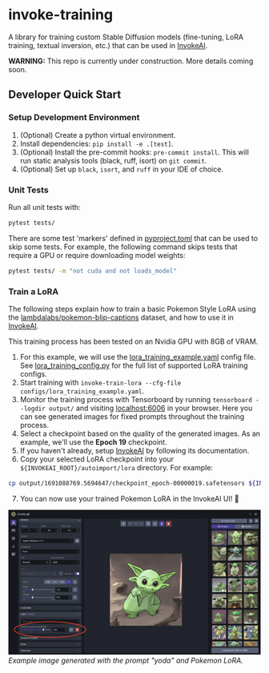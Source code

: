 # invoke-training

A library for training custom Stable Diffusion models (fine-tuning, LoRA training, textual inversion, etc.) that can be used in [InvokeAI](https://github.com/invoke-ai/InvokeAI).

**WARNING:**  This repo is currently under construction. More details coming soon.

## Developer Quick Start

### Setup Development Environment
1. (Optional) Create a python virtual environment.
1. Install dependencies: `pip install -e .[test]`.
1. (Optional) Install the pre-commit hooks: `pre-commit install`. This will run static analysis tools (black, ruff, isort) on `git commit`.
1. (Optional) Set up `black`, `isort`, and `ruff` in your IDE of choice.

### Unit Tests
Run all unit tests with:
```bash
pytest tests/
```

There are some test 'markers' defined in [pyproject.toml](/pyproject.toml) that can be used to skip some tests. For example, the following command skips tests that require a GPU or require downloading model weights:
```bash
pytest tests/ -m "not cuda and not loads_model"
```

### Train a LoRA
The following steps explain how to train a basic Pokemon Style LoRA using the [lambdalabs/pokemon-blip-captions](https://huggingface.co/datasets/lambdalabs/pokemon-blip-captions) dataset, and how to use it in [InvokeAI](https://github.com/invoke-ai/InvokeAI).

This training process has been tested on an Nvidia GPU with 8GB of VRAM.

1. For this example, we will use the [lora_training_example.yaml]() config file. See [lora_training_config.py](/src/invoke_training/training/lora/lora_training_config.py) for the full list of supported LoRA training configs.
2. Start training with `invoke-train-lora --cfg-file configs/lora_training_example.yaml`.
3. Monitor the training process with Tensorboard by running `tensorboard --logdir output/` and visiting [localhost:6006](http://localhost:6006) in your browser. Here you can see generated images for fixed prompts throughout the training process.
4. Select a checkpoint based on the quality of the generated images. As an example, we'll use the **Epoch 19** checkpoint.
5. If you haven't already, setup [InvokeAI](https://github.com/invoke-ai/InvokeAI) by following its documentation.
6. Copy your selected LoRA checkpoint into your `${INVOKEAI_ROOT}/autoimport/lora` directory. For example:
```bash
cp output/1691088769.5694647/checkpoint_epoch-00000019.safetensors ${INVOKEAI_ROOT}/autoimport/lora/pokemon_epoch-00000019.safetensors
```
7. You can now use your trained Pokemon LoRA in the InvokeAI UI! 🎉

![Screenshot of the InvokeAI UI with an example of a Yoda pokemon generated using a Pokemon LoRA.](images/invokeai_yoda_pokemon_lora.png)
*Example image generated with the prompt "yoda" and Pokemon LoRA.*
